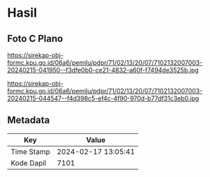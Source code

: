 # Hasil

## Foto C Plano

https://sirekap-obj-formc.kpu.go.id/06a6/pemilu/pdpr/71/02/13/20/07/7102132007003-20240215-041950--f3dfe0b0-ce21-4832-a60f-f7494de3525b.jpg

https://sirekap-obj-formc.kpu.go.id/06a6/pemilu/pdpr/71/02/13/20/07/7102132007003-20240215-044547--f4d398c5-ef4c-4f90-970d-b77df31c3eb0.jpg


## Metadata

| Key        | Value               |
| ---------- | ------------------- |
| Time Stamp | 2024-02-17 13:05:41 |
| Kode Dapil | 7101                |



